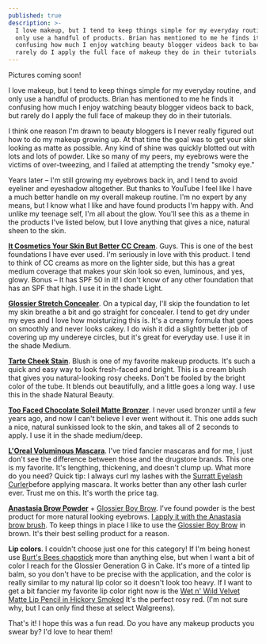 ```yaml
---
published: true
description: >-
  I love makeup, but I tend to keep things simple for my everyday routine, and
  only use a handful of products. Brian has mentioned to me he finds it
  confusing how much I enjoy watching beauty blogger videos back to back, but
  rarely do I apply the full face of makeup they do in their tutorials.
---
```

Pictures coming soon! 

I love makeup, but I tend to keep things simple for my everyday routine, and only use a handful of products. Brian has mentioned to me he finds it confusing how much I enjoy watching beauty blogger videos back to back, but rarely do I apply the full face of makeup they do in their tutorials.  

I think one reason I'm drawn to beauty bloggers is I never really figured out how to do my makeup growing up. At that time the goal was to get your skin looking as matte as possible. Any kind of shine was quickly blotted out with lots and lots of powder. Like so many of my peers, my eyebrows were the victims of over-tweezing, and I failed at attempting the trendy "smoky eye." 

Years later – I'm still growing my eyebrows back in, and I tend to avoid eyeliner and eyeshadow altogether. But thanks to YouTube I feel like I have a much better handle on my overall makeup routine. I'm no expert by any means, but I know what I like and have found products I'm happy with. And unlike my teenage self, I'm all about the glow. You'll see this as a theme in the products I've listed below, but I love anything that gives a nice, natural sheen to the skin. 

**[It Cosmetics Your Skin But Better CC Cream](https://www.sephora.com/product/your-skin-but-better-cc-cream-spf-50-P411885)**. Guys. This is one of the best foundations I have ever used. I'm seriously in love with this product. I tend to think of CC creams as more on the lighter side, but this has a great medium coverage that makes your skin look so even, luminous, and yes, glowy. Bonus – It has SPF 50 in it! I don't know of any other foundation that has an SPF that high. I use it in the shade Light. 

[**Glossier Stretch Concealer**](https://glossier.com?g_ref=8b6dce93f5bd81). On a typical day, I'll skip the foundation to let my skin breathe a bit and go straight for concealer. I tend to get dry under my eyes and I love how moisturizing this is. It's a creamy formula that goes on smoothly and never looks cakey. I do wish it did a slightly better job of covering up my undereye circles, but it's great for everyday use. I use it in the shade Medium. 

[**Tarte Cheek Stain**](https://tartecosmetics.com/en_US/makeup/cheeks/blush-cheek-stain/cheek-stain/278.html?dwvar_278_color=natural%20beauty%20%28sheer%20rosy%20red%29&cgid=blush-cheekstain#start=7 ). Blush is one of my favorite makeup products. It's such a quick and easy way to look fresh-faced and bright. This is a cream blush that gives you natural-looking rosy cheeks. Don't be fooled by the bright color of the tube. It blends out beautifully, and a little goes a long way. I use this in the shade Natural Beauty. 

[**Too Faced Chocolate Soleil Matte Bronzer**](https://www.sephora.com/product/chocolate-soleil-medium-deep-matte-bronzer-P229406?skuId=2064442&om_mmc=ppc-GG_1165716884_53825915260_aud-299050439958:pla-418043627462_2064442_257731948316_9031944_c&country_switch=us&lang=en&gclid=CMHVmYDwrNwCFWGPxQId08cAlw&gclsrc=ds). I never used bronzer until a few years ago, and now I can't believe I ever went without it. This one adds such a nice, natural sunkissed look to the skin, and takes all of 2 seconds to apply. I use it in the shade medium/deep. 

[**L'Oreal Voluminous Mascara**](https://www.amazon.com/gp/product/B004BIZ0PM/ref=as_li_tl?ie=UTF8&camp=1789&creative=9325&creativeASIN=B004BIZ0PM&linkCode=as2&tag=redletterda04-20&linkId=25097545d6e92bf62e3e818c99fc7081). I've tried fancier mascaras and for me, I just don't see the difference between those and the drugstore brands. This one is my favorite. It's lengthing, thickening, and doesn't clump up. What more do you need? Quick tip: I always curl my lashes with the [Surratt Eyelash Curler](https://www.sephora.com/product/relevee-lash-curler-P394163?skuId=1673482&icid2=products%20grid:p394163)before applying mascara. It works better than any other lash curler ever. Trust me on this. It's worth the price tag. 

[**Anastasia Brow Powder**](https://www.sephora.com/product/brow-powder-duo-P69300?skuId=929778&om_mmc=ppc-GG_1165716881_53825938700_aud-299050440478:pla-419487263469_929778_257731947962_9031944_c&country_switch=us&lang=en&gclid=CPCor-XyrNwCFaOhZQodn54Mdg&gclsrc=ds) + [Glossier Boy Brow](https://glossier.com?g_ref=8b6dce93f5bd81). I've found powder is the best product for more natural looking eyebrows. [I apply it with the Anastasia brow brush](https://www.amazon.com/gp/product/B0149KGY3S/ref=as_li_tl?ie=UTF8&camp=1789&creative=9325&creativeASIN=B0149KGY3S&linkCode=as2&tag=redletterda04-20&linkId=fddfdae1224bfdb3902005778477baea). To keep things in place I like to use the [Glossier Boy Brow](https://glossier.com?g_ref=8b6dce93f5bd81) in brown. It's their best selling product for a reason.  

**Lip colors**. I couldn't choose just one for this category! If I'm being honest use [Burt's Bees chapstick](https://www.amazon.com/gp/product/B00076TOUO/ref=as_li_tl?ie=UTF8&camp=1789&creative=9325&creativeASIN=B00076TOUO&linkCode=as2&tag=redletterda04-20&linkId=b5df0be9276ac5ca57636f669522df89) more than anything else, but when I want a bit of color I reach for the Glossier Generation G in Cake. It's more of a tinted lip balm, so you don't have to be precise with the application, and the color is really similar to my natural lip color so it doesn't look too heavy. If I want to get a bit fancier my favorite lip color right now is the [Wet n' Wild Velvet Matte Lip Pencil in Hickory Smoked](https://www.wetnwildbeauty.com/lips/lip-color/naked-protest-velvet-matte-lip-color.html) It's the perfect rosy red. (I'm not sure why, but I can only find these at select Walgreens).

That's it! I hope this was a fun read. Do you have any makeup products you swear by? I'd love to hear them!
